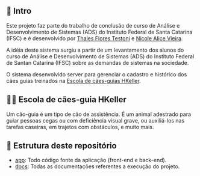 ## 📍 Intro

Este projeto faz parte do trabalho de conclusão de curso de Análise e Desenvolvimento de Sistemas (ADS) do Instituto Federal de Santa Catarina (IFSC) e é desenvolvido por [Thales Flores Testoni](https://www.linkedin.com/in/thalestestoni/) e [Nicole Alice Vieira](https://www.linkedin.com/in/nicole-alice-vieira-4aa1bb187/).

A idéia deste sistema surgiu a partir de um levantamento dos alunos do curso de Análise e Desenvolvimento de Sistemas (ADS) do Instituto Federal de Santan Catarina (IFSC) sobre as demandas de sistemas na sociedade.

O sistema desenvolvido server para gerenciar o cadastro e histórico dos cães guias treinados na [Escola de cães-guias HKeller](https://caoguia.org.br/).

## 🐕‍🦺 Escola de cães-guia HKeller

Um cão-guia é um tipo de cão de assistência. É um animal adestrado para guiar pessoas cegas ou com deficiência visual grave, ou auxiliá-los nas tarefas caseiras, em trajetos com obstáculos, e muito mais.

## 📒 Estrutura deste repositório

- [app](./app/): Todo código fonte da aplicação (front-end e back-end).
- [docs](./docs/): Todas as documentações referentes a execução do projeto.